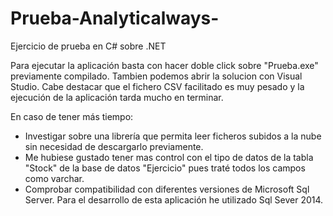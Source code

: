 # Prueba-Analyticalways-
Ejercicio de prueba en C# sobre .NET

Para ejecutar la aplicación basta con hacer doble click sobre "Prueba.exe" previamente compilado. Tambien podemos abrir la solucion con Visual Studio.
Cabe destacar que el fichero CSV facilitado es muy pesado y la ejecución de la aplicación tarda mucho en terminar.

En caso de tener más tiempo:
- Investigar sobre una librería que permita leer ficheros subidos a la nube sin necesidad de descargarlo previamente.
- Me hubiese gustado tener mas control con el tipo de datos de la tabla "Stock" de la base de datos "Ejercicio" pues traté todos los campos como varchar.
- Comprobar compatibilidad con diferentes versiones de Microsoft Sql Server. Para el desarrollo de esta aplicación he utilizado Sql Sever 2014.
